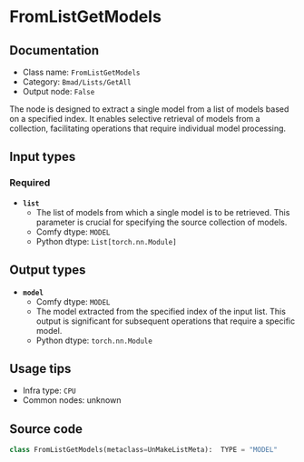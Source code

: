 # FromListGetModels
## Documentation
- Class name: `FromListGetModels`
- Category: `Bmad/Lists/GetAll`
- Output node: `False`

The node is designed to extract a single model from a list of models based on a specified index. It enables selective retrieval of models from a collection, facilitating operations that require individual model processing.
## Input types
### Required
- **`list`**
    - The list of models from which a single model is to be retrieved. This parameter is crucial for specifying the source collection of models.
    - Comfy dtype: `MODEL`
    - Python dtype: `List[torch.nn.Module]`
## Output types
- **`model`**
    - Comfy dtype: `MODEL`
    - The model extracted from the specified index of the input list. This output is significant for subsequent operations that require a specific model.
    - Python dtype: `torch.nn.Module`
## Usage tips
- Infra type: `CPU`
- Common nodes: unknown


## Source code
```python
class FromListGetModels(metaclass=UnMakeListMeta):  TYPE = "MODEL"

```
